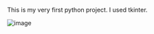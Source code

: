This is my very first python project. I used tkinter.

![image](https://github.com/eeeyaaan/python_calculator/assets/129279332/5a5157b2-6d5a-44ff-89fc-c622272c54f4)
